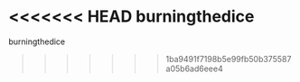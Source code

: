 <<<<<<< HEAD
burningthedice
=======
burningthedice
>>>>>>> 1ba9491f7198b5e99fb50b375587a05b6ad6eee4
